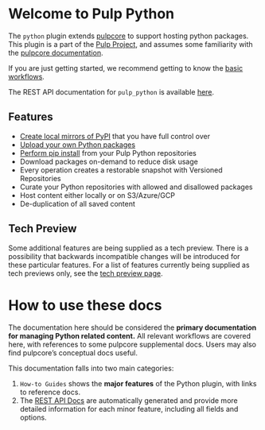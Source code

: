 # Welcome to Pulp Python

The `python` plugin extends [pulpcore](site:pulpcore/) to support
hosting python packages. This plugin is a part of the [Pulp Project](site:/), and assumes some familiarity with the [pulpcore documentation](site:pulpcore/).

If you are just getting started, we recommend getting to know the [basic
workflows](site:pulp_python/docs/user/guides/pypi/).

The REST API documentation for `pulp_python` is available [here](site:pulp_python/restapi/).

## Features

- [Create local mirrors of PyPI](site:pulp_python/docs/user/guides/sync/) that you have full control over
- [Upload your own Python packages](site:pulp_python/docs/user/guides/upload/)
- [Perform pip install](site:pulp_python/docs/user/guides/publish/) from your Pulp Python repositories
- Download packages on-demand to reduce disk usage
- Every operation creates a restorable snapshot with Versioned Repositories
- Curate your Python repositories with allowed and disallowed packages
- Host content either locally or on S3/Azure/GCP
- De-duplication of all saved content

## Tech Preview

Some additional features are being supplied as a tech preview.  There is a possibility that
backwards incompatible changes will be introduced for these particular features.  For a list of
features currently being supplied as tech previews only, see the [tech preview page](site:pulp_python/docs/user/learn/tech-preview/).

# How to use these docs

The documentation here should be considered the **primary documentation for managing Python related content.**
All relevant workflows are covered here, with references to some pulpcore supplemental docs.
Users may also find pulpcore’s conceptual docs useful.

This documentation falls into two main categories:

1. `How-to Guides` shows the **major features** of the Python plugin, with links to reference docs.
2. The [REST API Docs](site:pulp_python/restapi/) are automatically generated and provide more detailed information for each 
minor feature, including all fields and options.
